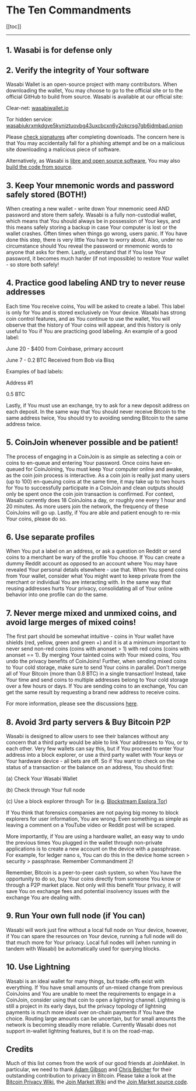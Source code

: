 # The Ten Commandments

[[toc]]

---

## 1. Wasabi is for defense only

## 2. Verify the integrity of Your software

Wasabi Wallet is an open-source project with many contributors.
When downloading the wallet, You may choose to go to the official site or to the official GitHub to build from source.
Wasabi is available at our official site:

Clear-net: [wasabiwallet.io](https://wasabiwallet.io)

Tor hidden service: [wasabiukrxmkdgve5kynjztuovbg43uxcbcxn6y2okcrsg7gb6jdmbad.onion](http://wasabiukrxmkdgve5kynjztuovbg43uxcbcxn6y2okcrsg7gb6jdmbad.onion)

Please [check signatures](InstallPackage.md) after completing downloads.
The concern here is that You may accidentally fall for a phishing attempt and be on a malicious site downloading a malicious piece of software.

Alternatively, as Wasabi is [libre and open source software](https://github.com/zkSNACKs/WalletWasabi), You may also [build the code from source](BuildSource.md).

## 3. Keep Your mnemonic words and password safely stored (BOTH!)

When creating a new wallet - write down Your mnemonic seed AND password and store them safely.
Wasabi is a fully non-custodial wallet, which means that You should always be in possession of Your keys, and this means safely storing a backup in case Your computer is lost or the wallet crashes.
Often times when things go wrong, users panic.
If You have done this step, there is very little You have to worry about.
Also, under no circumstance should You reveal the password or mnemonic words to anyone that asks for them.
Lastly, understand that if You lose Your password, it becomes much harder (if not impossible) to restore Your wallet - so store both safely!

## 4. Practice good labeling AND try to never reuse addresses

Each time You receive coins, You will be asked to create a label.
This label is only for You and is stored exclusively on Your device.
Wasabi has strong coin control features, and as You continue to use the wallet, You will observe that the history of Your coins will appear, and this history is only useful to You if You are practicing good labeling. 
An example of a good label:

June 20 - $400 from Coinbase, primary account

June 7 - 0.2 BTC Received from Bob via Bisq

Examples of bad labels:

Address #1

0.5 BTC

Lastly, if You must use an exchange, try to ask for a new deposit address on each deposit.
In the same way that You should never receive Bitcoin to the same address twice, You should try to avoiding sending Bitcoin to the same address twice.

## 5. CoinJoin whenever possible and be patient!

The process of engaging in a CoinJoin is as simple as selecting a coin or coins to en-queue and entering Your password.
Once coins have en-queued for CoinJoining, You must keep Your computer online and awake, as the coin join process is interactive.
As a coin join is really just many users (up to 100) en-queuing coins at the same time, it may take up to two hours for You to successfully participate in a CoinJoin and clean outputs should only be spent once the coin join transaction is confirmed.
For context, Wasabi currently does 18 CoinJoins a day, or roughly one every 1 hour and 20 minutes.
As more users join the network, the frequency of these CoinJoins will go up.
Lastly, if You are able and patient enough to re-mix Your coins, please do so.

## 6. Use separate profiles

When You put a label on an address, or ask a question on Reddit or send coins to a merchant be wary of the profile You choose.
If You can create a dummy Reddit account as opposed to an account where You may have revealed Your personal details elsewhere - use that.
When You spend coins from Your wallet, consider what You might want to keep private from the merchant or individual You are interacting with.
In the same way that reusing addresses hurts Your privacy, consolidating all of Your online behavior into one profile can do the same.

## 7. Never merge mixed and unmixed coins, and avoid large merges of mixed coins!

The first part should be somewhat intuitive - coins in Your wallet have shields (red, yellow, green and green +) and it is at a minimum important to never send non-red coins (coins with anonset > 1) with red coins (coins with anonset == 1).
By merging Your tainted coins with Your mixed coins, You undo the privacy benefits of CoinJoins!
Further, when sending mixed coins to Your cold storage, make sure to send Your coins in parallel.
Don't merge all of Your Bitcoin (more than 0.8 BTC) in a single transaction!
Instead, take Your time and send coins to multiple addresses belong to Your cold storage over a few hours or days.
If You are sending coins to an exchange, You can get the same result by requesting a brand new address to receive coins.

For more information, please see the discussions [here](https://www.reddit.com/r/WasabiWallet/comments/avxbjy/combining_mixed_coins_privacy_megathread/).

## 8. Avoid 3rd party servers & Buy Bitcoin P2P

Wasabi is designed to allow users to see their balances without any concern that a third party would be able to link Your addresses to You, or to each other.
Very few wallets can say this, but if You proceed to enter Your address into a block explorer, or use a third party wallet with Your keys or Your hardware device - all bets are off.
So if You want to check on the status of a transaction or the balance on an address, You should first:

(a) Check Your Wasabi Wallet

(b) Check through Your full node

(c) Use a block explorer through Tor (e.g. [Blockstream Esplora Tor](http://http://explorerzydxu5ecjrkwceayqybizmpjjznk5izmitf2modhcusuqlid.onion/))

If You think that forensics companies are not paying big money to block explorers for user information, You are wrong.
Even something as simple as leaving a comment on a YouTube video or Reddit post will be scraped.

More importantly, if You are using a hardware wallet, an easy way to undo the previous times You plugged in the wallet through non-private applications is to create a new account on the device with a passphrase.
For example, for ledger nano s, You can do this in the device home screen > security > passphrase.
Remember Commandment 2!

Remember, Bitcoin is a peer-to-peer cash system, so when You have the opportunity to do so, buy Your coins directly from someone You know or through a P2P market place.
Not only will this benefit Your privacy, it will save You on exchange fees and potential insolvency issues with the exchange You are dealing with.

## 9. Run Your own full node (if You can)

Wasabi will work just fine without a local full node on Your device, however, if You can spare the resources on Your device, running a full node will do that much more for Your privacy.
Local full nodes will (when running in tandem with Wasabi) be automatically used for querying blocks.

## 10. Use Lightning

Wasabi is an ideal wallet for many things, but trade-offs exist with everything.
If You have small amounts of un-mixed change from previous CoinJoins and You are unable to meet the requirements to engage in a CoinJoin, consider using that coin to open a lightning channel.
Lightning is still a project in its early days, but the privacy topology of lightning payments is much more ideal over on-chain payments if You have the choice.
Routing large amounts can be uncertain, but for small amounts the network is becoming steadily more reliable.
Currently Wasabi does not support in-wallet lightning features, but it is on the road-map.

## Credits

Much of this list comes from the work of our good friends at JoinMaket.
In particular, we need to thank [Adam Gibson](https://twitter.com/waxwing__) and [Chris Belcher](https://twitter.com/chris_belcher_) for their outstanding contribution to privacy in Bitcoin.
Please take a look at the [Bitcoin Privacy Wiki](https://en.bitcoin.it/wiki/Privacy), the [Join Market Wiki](https://en.bitcoin.it/wiki/JoinMarket) and the [Join Market source code](https://github.com/JoinMarket-Org).
